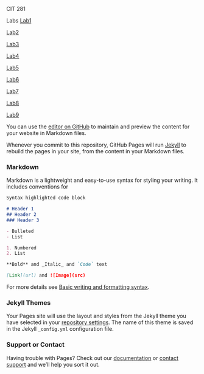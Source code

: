 CIT 281 

Labs
[Lab1](https://nakishalin.github.io/cit281-lab-1/)

[Lab2](https://nakishalin.github.io/cit281-lab-2/)

[Lab3](https://nakishalin.github.io/cit281-lab-3/)

[Lab4](https://nakishalin.github.io/cit281-lab-4/)

[Lab5](https://nakishalin.github.io/cit281-lab-5/)

[Lab6](https://nakishalin.github.io/cit281-lab-6/)

[Lab7](https://nakishalin.github.io/cit281-lab-7/)

[Lab8](https://nakishalin.github.io/cit281-lab-8/)

[Lab9](https://nakishalin.github.io/cit281-lab-9/)




You can use the [editor on GitHub](https://github.com/NakishaLin/nakishal.github.io/edit/main/README.md) to maintain and preview the content for your website in Markdown files.

Whenever you commit to this repository, GitHub Pages will run [Jekyll](https://jekyllrb.com/) to rebuild the pages in your site, from the content in your Markdown files.

### Markdown

Markdown is a lightweight and easy-to-use syntax for styling your writing. It includes conventions for

```markdown
Syntax highlighted code block

# Header 1
## Header 2
### Header 3

- Bulleted
- List

1. Numbered
2. List

**Bold** and _Italic_ and `Code` text

[Link](url) and ![Image](src)
```

For more details see [Basic writing and formatting syntax](https://docs.github.com/en/github/writing-on-github/getting-started-with-writing-and-formatting-on-github/basic-writing-and-formatting-syntax).

### Jekyll Themes

Your Pages site will use the layout and styles from the Jekyll theme you have selected in your [repository settings](https://github.com/NakishaLin/nakishal.github.io/settings/pages). The name of this theme is saved in the Jekyll `_config.yml` configuration file.

### Support or Contact

Having trouble with Pages? Check out our [documentation](https://docs.github.com/categories/github-pages-basics/) or [contact support](https://support.github.com/contact) and we’ll help you sort it out.
